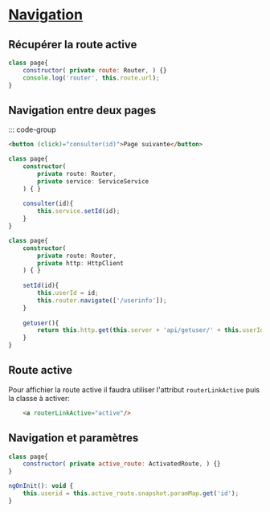 # [Navigation](readme.md)

## Récupérer la route active

```javascript
class page{
    constructor( private route: Router, ) {}
    console.log('router', this.route.url);
}
```

## Navigation entre deux pages

::: code-group

```html [page.html]
<button (click)="consulter(id)">Page suivante</button>
```

```ts [page.ts]
class page{
    constructor(
        private route: Router, 
        private service: ServiceService
    ) { }
    
    consulter(id){
        this.service.setId(id);
    }
}
```

```ts [service.ts]
class page{
    constructor(
        private route: Router, 
        private http: HttpClient
    ) { }
    
    setId(id){
        this.userId = id;
        this.router.navigate(['/userinfo']);
    }
    
    getuser(){
        return this.http.get(this.server + 'api/getuser/' + this.userId);
    }
}
```

## Route active

Pour affichier la route active il faudra utiliser l'attribut  ``routerLinkActive`` puis la classe à activer:

```html
    <a routerLinkActive="active"/>
```

## Navigation et paramètres

```javascript
class page{
    constructor( private active_route: ActivatedRoute, ) {}
}

ngOnInit(): void {
    this.userid = this.active_route.snapshot.paramMap.get('id');
}

```
